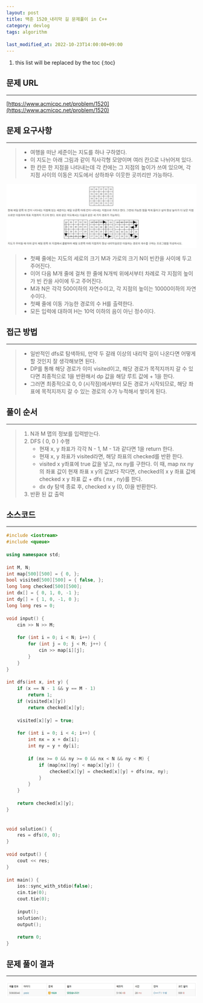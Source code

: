 ```yaml
---
layout: post
title: 백준 1520_내리막 길 문제풀이 in C++
category: devlog
tags: algorithm

last_modified_at: 2022-10-23T14:00:00+09:00
---
```


1. this list will be replaced by the toc
{:toc}

## 문제 URL
---
[https://www.acmicpc.net/problem/1520](https://www.acmicpc.net/problem/1520)

## 문제 요구사항
---
> + 여행을 떠난 세준이는 지도를 하나 구하였다. 
> + 이 지도는 아래 그림과 같이 직사각형 모양이며 여러 칸으로 나뉘어져 있다. 
> + 한 칸은 한 지점을 나타내는데 각 칸에는 그 지점의 높이가 쓰여 있으며, 각 지점 사이의 이동은 지도에서 상하좌우 이웃한 곳끼리만 가능하다.

<img src="/assets/img/post-img/algorithm/2022-10-23-boj-1520/problem-requirement1.jpg">

> + 첫째 줄에는 지도의 세로의 크기 M과 가로의 크기 N이 빈칸을 사이에 두고 주어진다. 
> + 이어 다음 M개 줄에 걸쳐 한 줄에 N개씩 위에서부터 차례로 각 지점의 높이가 빈 칸을 사이에 두고 주어진다. 
> + M과 N은 각각 500이하의 자연수이고, 각 지점의 높이는 10000이하의 자연수이다.
> + 첫째 줄에 이동 가능한 경로의 수 H를 출력한다. 
> + 모든 입력에 대하여 H는 10억 이하의 음이 아닌 정수이다.


## 접근 방법
---
> + 일반적인 dfs로 탐색하되, 만약 두 갈래 이상의 내리막 길이 나온다면 어떻게 할 것인지 잘 생각해보면 된다.
> + DP를 통해 해당 경로가 이미 visited이고, 해당 경로가 목적지까지 갈 수 있다면 최종적으로 1을 반환해서 dp 값을 해당 루트 값에 + 1을 한다.
> + 그러면 최종적으로 0, 0 (시작점)에서부터 모든 경로가 시작되므로, 해당 좌표에 목적지까지 갈 수 있는 경로의 수가 누적해서 쌓이게 된다.


## 풀이 순서
---
> 1. N과 M 맵의 정보를 입력받는다.
> 2. DFS ( 0, 0 ) 수행
>     + 현재 x, y 좌표가 각각 N - 1, M - 1과 같다면 1을 return 한다.
>     + 현재 x, y 좌표가 visited라면, 해당 좌표의 checked를 반환 한다.
>     + visited x y좌표에 true 값을 넣고, nx ny를 구한다. 이 때, map nx ny의 좌표 값이 현재 좌표 x y의 값보다 작다면, checked의 x y 좌표 값에 checked x y 좌표 값 + dfs ( nx , ny)를 한다.
>     + dx dy 탐색 종료 후, checked x y (0, 0)을 반환한다. 
> 3. 반환 된 값 출력



## 소스코드
---
~~~c++
#include <iostream>
#include <queue>

using namespace std;

int M, N;
int map[500][500] = { 0, };
bool visited[500][500] = { false, };
long long checked[500][500];
int dx[] = { 0, 1, 0, -1 };
int dy[] = { 1, 0, -1, 0 };
long long res = 0;

void input() {
	cin >> N >> M;

	for (int i = 0; i < N; i++) {
		for (int j = 0; j < M; j++) {
			cin >> map[i][j];
		}
	}
}

int dfs(int x, int y) {
	if (x == N - 1 && y == M - 1)
		return 1;
	if (visited[x][y])
		return checked[x][y];

	visited[x][y] = true;

	for (int i = 0; i < 4; i++) {
		int nx = x + dx[i];
		int ny = y + dy[i];

		if (nx >= 0 && ny >= 0 && nx < N && ny < M) {
			if (map[nx][ny] < map[x][y]) {
				checked[x][y] = checked[x][y] + dfs(nx, ny);
			}
		}
	}

	return checked[x][y];
}


void solution() {
	res = dfs(0, 0);
}

void output() {
	cout << res;
}

int main() {
	ios::sync_with_stdio(false);
	cin.tie(0);
	cout.tie(0);

	input();
	solution();
	output();

	return 0;
}
~~~

## 문제 풀이 결과
---
<img src="/assets/img/post-img/algorithm/2022-10-23-boj-1520/result.jpg">